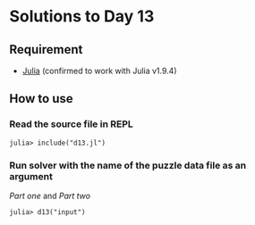 # Solutions to Day 13

## Requirement

* [Julia](https://julialang.org/) (confirmed to work with Julia v1.9.4)

## How to use

### Read the source file in REPL

```console
julia> include("d13.jl")
```

### Run solver with the name of the puzzle data file as an argument

*Part one* and *Part two*

```console
julia> d13("input")
```

